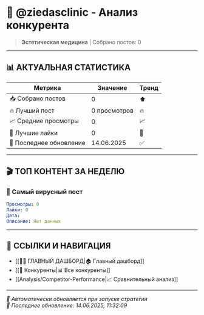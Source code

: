 # 🏢 @ziedasclinic - Анализ конкурента

> **Эстетическая медицина** | Собрано постов: 0

---

## 📊 **АКТУАЛЬНАЯ СТАТИСТИКА**

| Метрика | Значение | Тренд |
|---------|----------|-------|
| 📥 Собрано постов | 0 | ⬆️ |
| 🔥 Лучший пост | 0 просмотров | 🔥 |
| 📈 Средние просмотры | 0 | 📈 |
| 💬 Лучшие лайки | 0 | 💬 |
| 📅 Последнее обновление | 14.06.2025 | ✅ |

---

## 🎬 **ТОП КОНТЕНТ ЗА НЕДЕЛЮ**

### 🥇 Самый вирусный пост
```yaml
Просмотры: 0
Лайки: 0
Дата: 
Описание: Нет данных
```

---

## 🔗 **ССЫЛКИ И НАВИГАЦИЯ**

- [[🥥✨ ГЛАВНЫЙ ДАШБОРД|🏠 Главный дашборд]]
- [[👥 Конкуренты|📊 Все конкуренты]]
- [[Analysis/Competitor-Performance|📈 Сравнительный анализ]]

---

*🤖 Автоматически обновляется при запуске стратегии*  
*📅 Последнее обновление: 14.06.2025, 11:32:09*